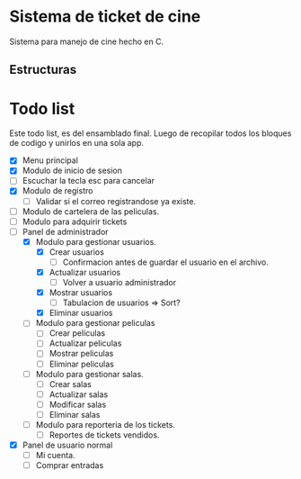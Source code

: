 # Sistema de ticket de cine

Sistema para manejo de cine hecho en C.

## Estructuras



# Todo list

Este todo list, es del ensamblado final. Luego de recopilar todos los bloques de codigo y unirlos en una sola app.

- [x] Menu principal
- [x] Modulo de inicio de sesion
- [ ] Escuchar la tecla esc para cancelar
- [x] Modulo de registro
  - [ ] Validar si el correo registrandose ya existe.
- [  ] Modulo de cartelera de las peliculas.
- [ ] Modulo para adquirir tickets
- [ ] Panel de administrador
  - [x] Modulo para gestionar usuarios.
    - [x] Crear usuarios
      - [ ] Confirmacion antes de guardar el usuario en el archivo. 
    - [x] Actualizar usuarios
      - [ ] Volver a usuario administrador
    - [x] Mostrar usuarios
      - [ ] Tabulacion de usuarios => Sort?
    - [x] Eliminar usuarios
  - [ ] Modulo para gestionar peliculas
    - [ ] Crear peliculas
    - [ ] Actualizar peliculas
    - [ ] Mostrar peliculas
    - [ ] Eliminar peliculas
  - [ ] Modulo para gestionar salas.
    - [ ] Crear salas
    - [ ] Actualizar salas
    - [ ] Modificar salas
    - [ ] Eliminar salas
  - [ ] Modulo para reporteria de los tickets.
    - [ ] Reportes de tickets vendidos. 
- [x] Panel de usuario normal
  - [ ] Mi cuenta.
  - [ ] Comprar entradas